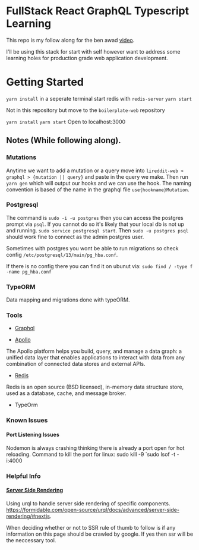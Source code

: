 # FullStack React GraphQL Typescript Learning

This repo is my follow along for the ben awad [video](https://www.youtube.com/watch?v=I6ypD7qv3Z8).

I'll be using this stack for start with self however want to address some learning holes for production grade web application development.

# Getting Started

`yarn install`
in a seperate terminal start redis with `redis-server`
`yarn start`

Not in this repository but move to the `boilerplate-web` repository

`yarn install`
`yarn start`
Open to localhost:3000

## Notes (While following along).

### Mutations

Anytime we want to add a mutation or a query move into `lireddit-web > graphql > {mutation || query}` and paste in the query we make. Then run `yarn gen` which will output our hooks and we can use the hook. The naming convention is based of the name in the graphql file `use{hookname}Mutation`.

### Postgresql

The command is `sudo -i -u postgres` then you can access the postgres prompt via `psql`. If you cannot do so it's likely that your local db is not up and running. `sudo service postgresql start`. Then `sudo -u postgres psql` should work fine to connect as the admin postgres user.

Sometimes with postgres you wont be able to run migrations so check config `/etc/postgresql/13/main/pg_hba.conf`.

If there is no config there you can find it on ubunut via: `sudo find / -type f -name pg_hba.conf`

### TypeORM

Data mapping and migrations done with typeORM.

### Tools

- [Graphql](https://graphql.org/)

- [Apollo](https://www.apollographql.com/)

The Apollo platform helps you build, query, and manage a data graph: a unified data layer that enables applications to interact with data from any combination of connected data stores and external APIs.

- [Redis](https://redis.io/)

Redis is an open source (BSD licensed), in-memory data structure store, used as a database, cache, and message broker.

- TypeOrm

### Known Issues

#### Port Listening Issues

Nodemon is always crashing thinking there is already a port open for hot reloading. Command to kill the port for linux:
sudo kill -9 `sudo lsof -t -i:4000

### Helpful Info

#### [Server Side Rendering](https://medium.com/@baphemot/whats-server-side-rendering-and-do-i-need-it-cb42dc059b38)

Using urql to handle server side rendering of specific components. https://formidable.com/open-source/urql/docs/advanced/server-side-rendering/#nextjs.

When deciding whether or not to SSR rule of thumb to follow is if any information on this page should be crawled by google. If yes then ssr will be the neccessary tool.
